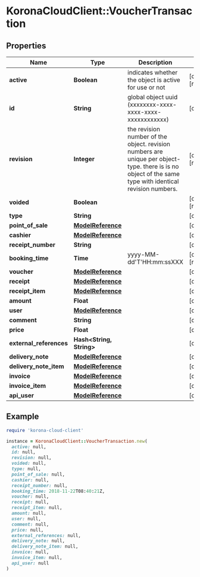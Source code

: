 # KoronaCloudClient::VoucherTransaction

## Properties

| Name | Type | Description | Notes |
| ---- | ---- | ----------- | ----- |
| **active** | **Boolean** | indicates whether the object is active for use or not | [optional][readonly] |
| **id** | **String** | global object uuid (xxxxxxxx-xxxx-xxxx-xxxx-xxxxxxxxxxxx) | [optional] |
| **revision** | **Integer** | the revision number of the object. revision numbers are unique per object-type. there is is no object of the same type with identical revision numbers. | [optional][readonly] |
| **voided** | **Boolean** |  | [optional][readonly] |
| **type** | **String** |  | [optional] |
| **point_of_sale** | [**ModelReference**](ModelReference.md) |  | [optional] |
| **cashier** | [**ModelReference**](ModelReference.md) |  | [optional] |
| **receipt_number** | **String** |  | [optional] |
| **booking_time** | **Time** | yyyy-MM-dd&#39;T&#39;HH:mm:ssXXX | [optional][readonly] |
| **voucher** | [**ModelReference**](ModelReference.md) |  | [optional] |
| **receipt** | [**ModelReference**](ModelReference.md) |  | [optional] |
| **receipt_item** | [**ModelReference**](ModelReference.md) |  | [optional] |
| **amount** | **Float** |  | [optional] |
| **user** | [**ModelReference**](ModelReference.md) |  | [optional] |
| **comment** | **String** |  | [optional] |
| **price** | **Float** |  | [optional] |
| **external_references** | **Hash&lt;String, String&gt;** |  | [optional] |
| **delivery_note** | [**ModelReference**](ModelReference.md) |  | [optional] |
| **delivery_note_item** | [**ModelReference**](ModelReference.md) |  | [optional] |
| **invoice** | [**ModelReference**](ModelReference.md) |  | [optional] |
| **invoice_item** | [**ModelReference**](ModelReference.md) |  | [optional] |
| **api_user** | [**ModelReference**](ModelReference.md) |  | [optional] |

## Example

```ruby
require 'korona-cloud-client'

instance = KoronaCloudClient::VoucherTransaction.new(
  active: null,
  id: null,
  revision: null,
  voided: null,
  type: null,
  point_of_sale: null,
  cashier: null,
  receipt_number: null,
  booking_time: 2018-11-22T08:40:21Z,
  voucher: null,
  receipt: null,
  receipt_item: null,
  amount: null,
  user: null,
  comment: null,
  price: null,
  external_references: null,
  delivery_note: null,
  delivery_note_item: null,
  invoice: null,
  invoice_item: null,
  api_user: null
)
```

